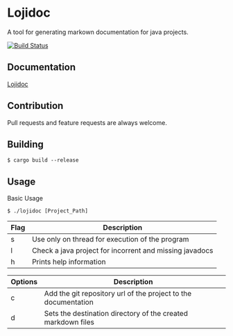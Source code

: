 # Lojidoc

A tool for generating markown documentation for java projects.

[![Build Status](https://travis-ci.org/JoshBrudnak/Javadoc-To-Markdown.svg?branch=master)](https://travis-ci.org/JoshBrudnak/Javadoc-To-Markdown)

## Documentation

[Lojidoc](https://joshbrudnak.github.io/lojidoc/)

## Contribution

Pull requests and feature requests are always welcome.

## Building

```
$ cargo build --release
```

## Usage

Basic Usage

```
$ ./lojidoc [Project_Path]
```

| Flag | Description                                             |
| ---- | ------------------------------------------------------- |
| s    | Use only on thread for execution of the program         |
| l    | Check a java project for incorrent and missing javadocs |
| h    | Prints help information                                 |

| Options | Description                                                    |
| ------- | -------------------------------------------------------------- |
| c       | Add the git repository url of the project to the documentation |
| d       | Sets the destination directory of the created markdown files   |
